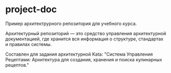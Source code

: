# project-doc

Пример архитектрурного репозитория для учебного курса. 

Архитектурный репозиторий — это средство управления архитектурной документацией, где хранится вся информация о структуре, стандартах и правилах системы.

Составлен для задания архитектурной Kata: "Система Управления Рецептами: Архитектура для создания, хранения и поиска кулинарных рецептов."
